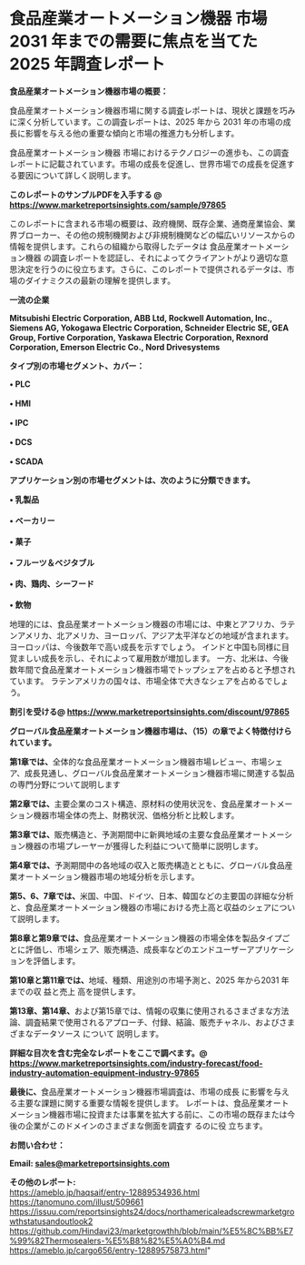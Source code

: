 # 食品産業オートメーション機器 市場 2031 年までの需要に焦点を当てた 2025 年調査レポート

<strong><b>食品産業オートメーション機器市場の概要：</b></strong>

食品産業オートメーション機器市場に関する調査レポートは、現状と課題を巧みに深く分析しています。この調査レポートは、2025 年から 2031 年の市場の成長に影響を与える他の重要な傾向と市場の推進力も分析します。

食品産業オートメーション機器 市場におけるテクノロジーの進歩も、この調査レポートに記載されています。市場の成長を促進し、世界市場での成長を促進する要因について詳しく説明します。

<strong>このレポートのサンプルPDFを入手する @ <a href=https://www.marketreportsinsights.com/sample/97865>https://www.marketreportsinsights.com/sample/97865</a></strong>

このレポートに含まれる市場の概要は、政府機関、既存企業、通商産業協会、業界ブローカー、その他の規制機関および非規制機関などの幅広いリソースからの情報を提供します。これらの組織から取得したデータは 食品産業オートメーション機器 の調査レポートを認証し、それによってクライアントがより適切な意思決定を行うのに役立ちます。さらに、このレポートで提供されるデータは、市場のダイナミクスの最新の理解を提供します。

<strong>一流の企業</strong>

<strong><b>Mitsubishi Electric Corporation, ABB Ltd, Rockwell Automation, Inc., Siemens AG, Yokogawa Electric Corporation, Schneider Electric SE, GEA Group, Fortive Corporation, Yaskawa Electric Corporation, Rexnord Corporation, Emerson Electric Co., Nord Drivesystems</b></strong>

<strong><b>タイプ別の市場セグメント、カバー：</b></strong>

<strong>• PLC<br><br>•  HMI<br><br>•  IPC<br><br>•  DCS<br><br>•  SCADA</strong>

<strong><b>アプリケーション別の市場セグメントは、次のように分類できます。</b></strong>

<strong>• 乳製品<br><br>• ベーカリー<br><br>• 菓子<br><br>• フルーツ＆ベジタブル<br><br>• 肉、鶏肉、シーフード<br><br>• 飲物</strong>

 地理的には、食品産業オートメーション機器の市場には、中東とアフリカ、ラテンアメリカ、北アメリカ、ヨーロッパ、アジア太平洋などの地域が含まれます。 ヨーロッパは、今後数年で高い成長を示すでしょう。 インドと中国も同様に目覚ましい成長を示し、それによって雇用数が増加します。 一方、北米は、今後数年間で食品産業オートメーション機器市場でトップシェアを占めると予想されています。 ラテンアメリカの国々は、市場全体で大きなシェアを占めるでしょう。

<strong>割引を受ける@ <a href=https://www.marketreportsinsights.com/discount/97865>https://www.marketreportsinsights.com/discount/97865</a></strong>

<strong><b>グローバル食品産業オートメーション機器市場は、（15）の章でよく特徴付けられています。</b></strong>

<strong><b>第</b></strong><strong><b>1章では、</b></strong>全体的な食品産業オートメーション機器市場レビュー、市場シェア、成長見通し、グローバル食品産業オートメーション機器市場に関連する製品の専門分野について説明します

<strong><b>第2章では、</b></strong>主要企業のコスト構造、原材料の使用状況を、食品産業オートメーション機器市場全体の売上、財務状況、価格分析と比較します。

<strong><b>第3章では、</b></strong>販売構造と、予測期間中に新興地域の主要な食品産業オートメーション機器の市場プレーヤーが獲得した利益について簡単に説明します。

<strong><b>第4章では、</b></strong>予測期間中の各地域の収入と販売構造とともに、グローバル食品産業オートメーション機器市場の地域分析を示します。

<strong><b>第5、6、7章では、</b></strong>米国、中国、ドイツ、日本、韓国などの主要国の詳細な分析と、食品産業オートメーション機器の市場における売上高と収益のシェアについて説明します。

<strong><b>第8章と第9章では、</b></strong>食品産業オートメーション機器の市場全体を製品タイプごとに評価し、市場シェア、販売構造、成長率などのエンドユーザーアプリケーションを評価します。

<strong><b>第10章と第11章では、</b></strong>地域、種類、用途別の市場予測と、2025 年から2031 年までの収 益と売上 高を提供します。

<strong><b>第13章、第14章、</b></strong>および第15章では、情報の収集に使用されるさまざまな方法論、調査結果で使用されるアプローチ、付録、結論、販売チャネル、およびさまざまなデータソース について 説明します。

<strong>詳細な目次を含む完全なレポートをここで調べます。@ <a href=https://www.marketreportsinsights.com/industry-forecast/food-industry-automation-equipment-industry-97865>https://www.marketreportsinsights.com/industry-forecast/food-industry-automation-equipment-industry-97865</a></strong>

<strong><b>最後に、</b></strong>食品産業オートメーション機器市場調査は、市場の成長 に影響を</a>与える主要な課題に関する重要な情報を提供します。 レポートは、食品産業オートメーション機器市場に投資または事業を拡大する前に、この市場の既存または今後の企業がこのドメインのさまざまな側面を調査す るのに役 立ちます。

<strong><b>お問い合わせ：</b></strong>

<strong>Email: </strong><a href=mailto:sales@marketreportsinsights.com><strong>sales@marketreportsinsights.com</strong></a>

<strong>その他のレポート:</strong>
<br>
<a href=https://ameblo.jp/haqsaif/entry-12889534936.html>https://ameblo.jp/haqsaif/entry-12889534936.html</a>
<br>
<a href=https://tanomuno.com/illust/509661>https://tanomuno.com/illust/509661</a>
<br>
<a href=https://issuu.com/reportsinsights24/docs/northamericaleadscrewmarketgrowthstatusandoutlook2>https://issuu.com/reportsinsights24/docs/northamericaleadscrewmarketgrowthstatusandoutlook2</a>
<br>
<a href=https://github.com/Hindavi23/marketgrowthh/blob/main/%E5%8C%BB%E7%99%82Thermosealers-%E5%B8%82%E5%A0%B4.md>https://github.com/Hindavi23/marketgrowthh/blob/main/%E5%8C%BB%E7%99%82Thermosealers-%E5%B8%82%E5%A0%B4.md</a>
<br>
<a href=https://ameblo.jp/cargo656/entry-12889575873.html>https://ameblo.jp/cargo656/entry-12889575873.html</a>"
